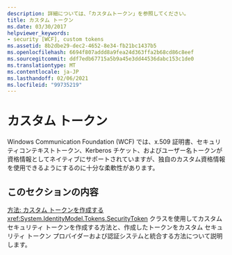 ```yaml
---
description: 詳細については、「カスタムトークン」を参照してください。
title: カスタム トークン
ms.date: 03/30/2017
helpviewer_keywords:
- security [WCF], custom tokens
ms.assetid: 8b2dbe29-dec2-4652-8e34-fb21bc1437b5
ms.openlocfilehash: 6694f807addd8a9fea24d363ffa2b68cd86c8eef
ms.sourcegitcommit: ddf7edb67715a5b9a45e3dd44536dabc153c1de0
ms.translationtype: MT
ms.contentlocale: ja-JP
ms.lasthandoff: 02/06/2021
ms.locfileid: "99735219"
---
```

# <a name="custom-tokens"></a>カスタム トークン

Windows Communication Foundation (WCF) では、x.509 証明書、セキュリティコンテキストトークン、Kerberos チケット、およびユーザー名トークンが資格情報としてネイティブにサポートされていますが、独自のカスタム資格情報を使用できるようにするのに十分な柔軟性があります。  
  
## <a name="in-this-section"></a>このセクションの内容  

 [方法: カスタム トークンを作成する](how-to-create-a-custom-token.md)  
 <xref:System.IdentityModel.Tokens.SecurityToken> クラスを使用してカスタム セキュリティ トークンを作成する方法と、作成したトークンをカスタム セキュリティ トークン プロバイダーおよび認証システムと統合する方法について説明します。
